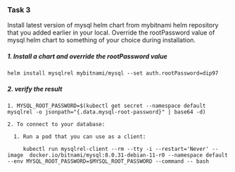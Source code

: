 ### Task 3 
 Install latest version of mysql helm chart from mybitnami helm repository that you added earlier in your local. 
 Override the rootPassword value of mysql helm chart to something of your choice during installation.
 
 ##### 1. Install a chart and override the rootPassword value
 ```
helm install mysqlrel mybitnami/mysql --set auth.rootPassword=dip97
 ```
 
 ##### 2. verify the result
 
 ```
 1. MYSQL_ROOT_PASSWORD=$(kubectl get secret --namespace default mysqlrel -o jsonpath="{.data.mysql-root-password}" | base64 -d)
 
 2. To connect to your database:

   1. Run a pod that you can use as a client:

      kubectl run mysqlrel-client --rm --tty -i --restart='Never' --image  docker.io/bitnami/mysql:8.0.31-debian-11-r0 --namespace default --env MYSQL_ROOT_PASSWORD=$MYSQL_ROOT_PASSWORD --command -- bash

 
 
 
 
